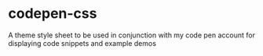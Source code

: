 codepen-css
===========

A theme style sheet to be used in conjunction with my code pen account for displaying
code snippets and example demos
